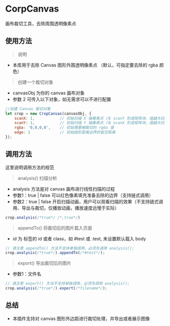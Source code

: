# CorpCanvas
画布裁切工具，去除周围透明像素点

## 使用方法

> 说明

* 本库用于去除 Canvas 图形外围透明像素点 （默认，可指定要去除的 rgba 颜色）

> 创建一个裁切对象

* canvasObj 为你的 canvas 画布对象
* 参数 2 可传入以下对象，如无需求可以不进行配置

```javascript
//创建 Canvas 裁切对象
let crop = new CropCanvas(canvasObj, {
    scanX: 1,           // 初始扫描 X 轴像素点（与 scanY 形成矩阵块，值越大扫描越快）
    scanY: 1,           // 初始扫描 Y 轴像素点（与 scanX 形成矩阵块，值越大扫描越快）
    rgba: '0,0,0,0',    // 初始需要被裁切的 rgba 值
    edge: 1             // 初始图形距离边界的留空距离
});
```


## 调用方法

这里说明调用方法的规范

>  analysis() 扫描分析

* analysis 方法是对 canvas 画布进行线性扫描的过程
* 参数1：true | false 可以红色像素填充准备去除的边界（支持链式调用）
* 参数2：true | false 开启扫描动画，用户可以观看扫描的效果（不支持链式调用、导出与裁切，仅播放动画，播放速度远慢于实际）

```javascript
crop.analysis(/*true*/ /*,true*/)
```

>  appendTo() 将裁切后的图片载入页面

* id 为 标签的 id 或者 class，如 #test 或 .test, 未设置默认载入 body

```javascript
// 请注意 appendTo() 方法不支持单独调用，必须先调用 analysis();
crop.analysis(/*true*/).appendTo(/*#test*/);
```
>  export() 导出裁切后的图片

* 参数1：文件名

```javascript
// 请注意 export() 方法不支持单独调用，必须先调用 analysis();
crop.analysis(/*true*/).export(/*filename*/);
```


## 总结

* 本插件支持对 canvas 图形外边距进行裁切处理，并导出或者展示图像
